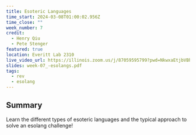 ```yaml
---
title: Esoteric Languages
time_start: 2024-03-08T01:00:02.956Z
time_close: ""
week_number: 7
credit:
  - Henry Qiu
  - Pete Stenger
featured: true
location: Everitt Lab 2310
live_video_url: https://illinois.zoom.us/j/87059595799?pwd=NkwxaEtjbVBhR2d6anJIc2FDQVJQZz09
slides: week-07_-esolangs.pdf
tags:
  - rev
  - esolang
---
```

## Summary

Learn the different types of esoteric languages and the typical approach to solve an esolang challenge!